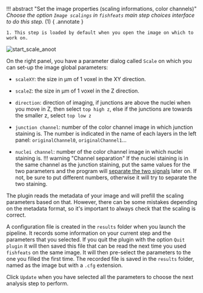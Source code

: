 !!! abstract "Set the image properties (scaling informations, color channels)" 
	_Choose the option `Image scalings` in `fishfeats` main step choices interface to do this step._ (1) 
    { .annotate }

    1. This step is loaded by default when you open the image on which to work on.

![start_scale_anoot](imgs/start_scale_anoot.png)

On the right panel, you have a parameter dialog called `Scale` on which you can set-up the image global parameters:

* `scaleXY`: the size in µm of 1 voxel in the XY direction.

* `scaleZ`: the size in µm of 1 voxel in the Z direction.

* `direction`: direction of imaging, if junctions are above the nuclei when you move in Z, then select `top high z`, else if the junctions are towards the smaller z, select `top low z`

* `junction channel`: number of the color channel image in which junction staining is. The number is indicated in the name of each layers in the left panel: `originalChannel0`, `originalChannel1`...

* `nuclei channel`: number of the color channel image in which nuclei staining is. 
!!! warning "Channel separation"
    If the nuclei staining is in the same channel as the junction staining, put the same values for the two parameters and the program will [separate the two signals](./Separate-junctions-and-nuclei) later on. If not, be sure to put different numbers, otherwise it will try to separate the two staining.

The plugin reads the metadata of your image and will prefill the scaling parameters based on that. However, there can be some mistakes depending on the metadata format, so it's important to always check that the scaling is correct.

A configuration file is created in the `results` folder when you launch the pipeline. It records some information on your current step and the parameters that you selected. If you quit the plugin with the option `Quit plugin` it will then saved this file that can be read the next time you used `fishfeats` on the same image. It will then pre-select the parameters to the one you filled the first time. The recorded file is saved in the `results` folder, named as the image but with a `.cfg` extension.

Click `Update` when you have selected all the parameters to choose the next analysis step to perform.

